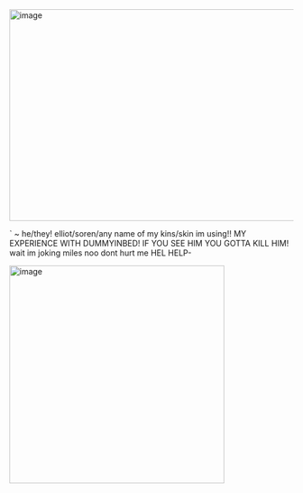 <img width="666" height="375" alt="image" src="https://github.com/user-attachments/assets/f35d5b5d-88fb-4c81-bd51-29f24b8e8472" />






` ~ he/they! elliot/soren/any name of my kins/skin im using!! MY EXPERIENCE WITH DUMMYINBED! IF YOU SEE HIM YOU GOTTA KILL HIM! wait im joking miles noo dont hurt me HEL HELP-

<img width="381" height="386" alt="image" src="https://github.com/user-attachments/assets/38e18ed7-470d-4d99-9b26-9b7bfa3c102d" />








<!--
**sspacedoutz/sspacedoutz** is a ✨ _special_ ✨ repository because its `README.md` (this file) appears on your GitHub profile.

Here are some ideas to get you started:

- 🔭 I’m currently working on ...
- 🌱 I’m currently learning ...
- 👯 I’m looking to collaborate on ...
- 🤔 I’m looking for help with ...
- 💬 Ask me about ...
- 📫 How to reach me: ...
- 😄 Pronouns: ...
- ⚡ Fun fact: ...
-->
